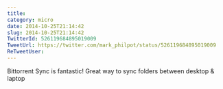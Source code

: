 ```yaml
---
title: 
category: micro
date: 2014-10-25T21:14:42
slug: 2014-10-25T21:14:42
TwitterId: 526119684895019009
TweetUrl: https://twitter.com/mark_philpot/status/526119684895019009
ReTweetUser: 
---
```


Bittorrent Sync is fantastic!  Great way to sync folders between desktop &amp; laptop